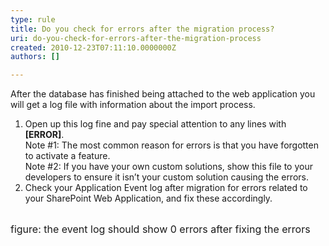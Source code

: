 ```yaml
---
type: rule
title: Do you check for errors after the migration process?
uri: do-you-check-for-errors-after-the-migration-process
created: 2010-12-23T07:11:10.0000000Z
authors: []

---
```




<span class='intro'> 
  <p>After the database has finished being attached to the web application you will get a log file with information about the import process. </p>
<ol>
    <li>Open up this log fine and pay special attention to any lines with <b>[ERROR]</b>. <br>
    Note #1&#58; The most common reason for errors is that you have forgotten to activate a feature.<br>
    Note #2&#58; If you have your own custom solutions, show this file to your developers to ensure it isn’t your custom solution causing the errors.</li>
    <li>Check your Application Event log after migration for errors related to your SharePoint Web Application, and fix these accordingly.</li>
</ol>
<p>&#160;<img alt="" src="/ITAndNetworking/SharePointMigration/PublishingImages/FixEventLogs.png" /><br>
<font class="ms-rteCustom-FigureBad" size="+0">figure&#58; the event log should show 0 errors after fixing the errors</font></p>
 </span>




